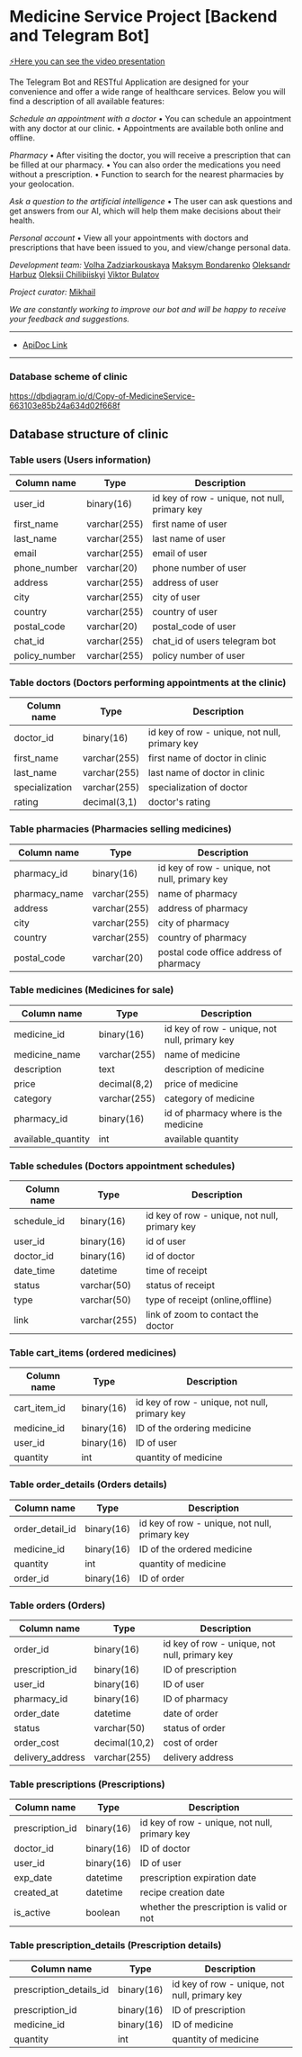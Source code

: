 # Medicine Service Project [Backend and Telegram Bot]

[ ⚡Here you can see the video presentation ](https://www.youtube.com/watch?v=WV-xZFAvjhg)

The Telegram Bot and RESTful Application are designed for your convenience and offer a wide range of healthcare services. 
Below you will find a description of all available features:

*Schedule an appointment with a doctor*
• You can schedule an appointment with any doctor at our clinic.
• Appointments are available both online and offline.

*Pharmacy*
• After visiting the doctor, you will receive a prescription that can be filled at our pharmacy.
• You can also order the medications you need without a prescription.
• Function to search for the nearest pharmacies by your geolocation.

*Ask a question to the artificial intelligence*
• The user can ask questions and get answers from our AI, which will help them make decisions about their health.

*Personal account*
• View all your appointments with doctors and prescriptions that have been issued to you, and view/change personal data.

*Development team:*
[Volha Zadziarkouskaya](https://www.linkedin.com/in/volha-zadziarkouskaya-84a1292b7/)
[Maksym Bondarenko](https://www.linkedin.com/in/maksym-bondarenko-8a6ba0280/?utm_source=share&utm_campaign=share_via&utm_content=profile&utm_medium=android_app)
[Oleksandr Harbuz](https://www.linkedin.com/in/oleksandr-harbuz-1b9b41300)
[Oleksii Chilibiiskyi](https://www.linkedin.com/in/oleksii-chilibiiskyi/)
[Viktor Bulatov](https://www.linkedin.com/in/viktor-bulatov-46a54b30b/)

*Project curator:*
[Mikhail](https://www.linkedin.com/in/mikhail-egorov-54715917b/)

*We are constantly working to improve our bot and will be happy to receive your feedback and suggestions.*
___ 
* [ApiDoc Link](http://localhost:8080/swagger-ui/index.html)
___
### Database scheme of clinic

https://dbdiagram.io/d/Copy-of-MedicineService-663103e85b24a634d02f668f

## Database structure of clinic

### Table users (Users information)

| Column name        | Type          | Description                                   |
|--------------------|---------------|-----------------------------------------------|
| user_id            | binary(16)    | id key of row - unique, not null, primary key | 
| first_name         | varchar(255)  | first name of user                            |
| last_name          | varchar(255)  | last name of user                             |
| email              | varchar(255)  | email of user                                 |
| phone_number       | varchar(20)   | phone number of user                          |
| address            | varchar(255)  | address of user                               |
| city               | varchar(255)  | city of user                                  |                               
| country            | varchar(255)  | country of user                               |
| postal_code        | varchar(20)   | postal_code of user                           |                                
| chat_id            | varchar(255)  | chat_id of users telegram bot                 |
| policy_number      | varchar(255)  | policy number of user                         |

### Table doctors (Doctors performing appointments at the clinic)

| Column name            | Type         | Description                                   |
|------------------------|--------------|-----------------------------------------------|
| doctor_id              | binary(16)   | id key of row - unique, not null, primary key |
| first_name             | varchar(255) | first name of doctor in clinic                |
| last_name              | varchar(255) | last name of doctor in clinic                 |
| specialization         | varchar(255) | specialization of doctor                      |
| rating                 | decimal(3,1) | doctor's rating                               |

### Table pharmacies (Pharmacies selling medicines)

| Column name          | Type         | Description                                   |
|----------------------|--------------|-----------------------------------------------|
| pharmacy_id          | binary(16)   | id key of row - unique, not null, primary key |
| pharmacy_name        | varchar(255) | name of pharmacy                              | 
| address              | varchar(255) | address of pharmacy                           | 
| city                 | varchar(255) | city of pharmacy                              | 
| country              | varchar(255) | country of pharmacy                           | 
| postal_code          | varchar(20)  | postal code office address of pharmacy        | 

### Table medicines (Medicines for sale)

| Column name         | Type         | Description                                   |
|---------------------|--------------|-----------------------------------------------|
| 	medicine_id        | binary(16)   | id key of row - unique, not null, primary key | 
| 	medicine_name      | varchar(255) | name of medicine                              | 
| 	description        | text         | description of medicine                       | 
| 	price              | decimal(8,2) | price of medicine                             | 
| 	category           | varchar(255) | category of medicine                          | 
| 	pharmacy_id        | binary(16)   | id of pharmacy where is the medicine          | 
| 	available_quantity | int          | available quantity                            | 


### Table schedules (Doctors appointment schedules)

| Column name         | Type         | Description                                   |
|---------------------|--------------|-----------------------------------------------|
| 	schedule_id        | binary(16)   | id key of row - unique, not null, primary key | 
| 	user_id            | binary(16)   | id of user                                    | 
| 	doctor_id          | binary(16)   | id of doctor                                  | 
| 	date_time          | datetime     | time of receipt                               | 
| 	status             | varchar(50)  | status of receipt                             | 
| 	type               | varchar(50)  | type of receipt (online,offline)              |
| 	link               | varchar(255) | link of zoom to contact the doctor            |

### Table cart_items (ordered medicines)

| Column name      | Type       | Description                                   |
|------------------|------------|-----------------------------------------------|
| cart_item_id     | binary(16) | id key of row - unique, not null, primary key |
| medicine_id      | binary(16) | ID of the ordering medicine                   |         
| user_id          | binary(16) | ID of user                                    |                               
| quantity         | int        | quantity of medicine                          | 

### Table order_details (Orders details)

| Column name     | Type         | Description                                   |
|-----------------|--------------|-----------------------------------------------|
| order_detail_id | binary(16)   | id key of row - unique, not null, primary key |
| medicine_id     | binary(16)   | ID of the ordered medicine                    |                                   
| quantity        | int          | quantity of medicine                          |                          
| order_id        | binary(16)   | ID of order                                   | 

### Table orders (Orders)

| Column name             | Type          | Description                                   |
|-------------------------|---------------|-----------------------------------------------|
| order_id                | binary(16)    | id key of row - unique, not null, primary key |
| prescription_id         | binary(16)    | ID of prescription                            |
| user_id                 | binary(16)    | ID of user                                    |
| pharmacy_id             | binary(16)    | ID of pharmacy                                |
| order_date              | datetime      | date of order                                 |
| status                  | varchar(50)   | status of order                               |
| order_cost              | decimal(10,2) | cost of order                                 |
| delivery_address        | varchar(255)  | delivery address                              |

### Table prescriptions (Prescriptions)

| Column name           | Type       | Description                                   |
|-----------------------|------------|-----------------------------------------------|
| prescription_id       | binary(16) | id key of row - unique, not null, primary key |
| doctor_id             | binary(16) | ID of doctor                                  |         
| user_id               | binary(16) | ID of user                                    |
| exp_date              | datetime   | prescription expiration date                  |
| created_at            | datetime   | recipe creation date                          |
| is_active             | boolean    | whether the prescription is valid or not      |

### Table prescription_details (Prescription details)

| Column name             | Type       | Description                                   |
|-------------------------|------------|-----------------------------------------------|
| prescription_details_id | binary(16) | id key of row - unique, not null, primary key |
| prescription_id         | binary(16) | ID of prescription                            |         
| medicine_id             | binary(16) | ID of medicine                                |
| quantity                | int        | quantity of medicine                          |
